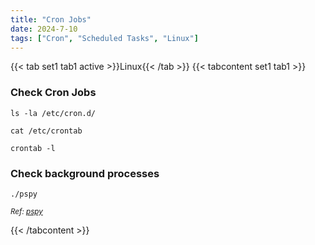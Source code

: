 ```yaml
---
title: "Cron Jobs"
date: 2024-7-10
tags: ["Cron", "Scheduled Tasks", "Linux"]
---
```


{{< tab set1 tab1 active >}}Linux{{< /tab >}}
{{< tabcontent set1 tab1 >}}

### Check Cron Jobs

```console
ls -la /etc/cron.d/
```

```console
cat /etc/crontab
```

```console
crontab -l
```

### Check background processes

```console
./pspy
```

<small>*Ref: [pspy](https://github.com/DominicBreuker/pspy)*</small>

{{< /tabcontent >}}
